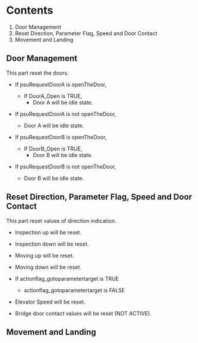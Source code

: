 # Contents

1. Door Management 
2. Reset Direction, Parameter Flag, Speed and Door Contact
3. Movement and Landing

## Door Management
This part reset the doors.

- If psuRequestDoorA is openTheDoor,
	- If DoorA_Open is TRUE,
		- Door A will be idle state.
- If psuRequestDoorA is not openTheDoor,
	- Door A will be idle state.

- If psuRequestDoorB is openTheDoor,
	- If DoorB_Open is TRUE,
		- Door B will be idle state.
- If psuRequestDoorB is not openTheDoor,
	- Door B will be idle state.

## Reset Direction, Parameter Flag, Speed and Door Contact
This part reset values of direction indication.

- Inspection up will be reset.
- Inspection down will be reset.
- Moving up will be reset.
- Moving down will be reset.

- If actionflag_gotoparametertarget is TRUE
	- actionflag_gotoparametertarget is FALSE

- Elevator Speed will be reset.

- Bridge door contact values will be reset (NOT ACTIVE).

## Movement and Landing



